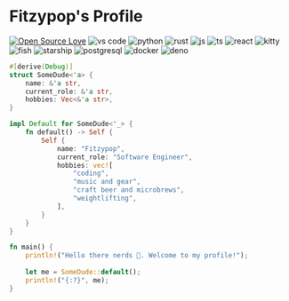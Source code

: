 # Fitzypop's Profile
[![Open Source Love](https://badges.frapsoft.com/os/v1/open-source.svg?v=102)](https://github.com/ellerbrock/open-source-badge/)
![vs code](https://img.shields.io/badge/Editor-VS_Code-informational?style=flat&logo=visual-studio-code)
![python](https://img.shields.io/badge/Code-Python-informational?style=flat&logo=python)
![rust](https://img.shields.io/badge/Code-Rust-informational?style=flat&logo=rust)
![js](https://img.shields.io/badge/Code-JavaScript-informational?style=flat&logo=javascript)
![ts](https://img.shields.io/badge/Code-TypeScript-informational?style=flat&logo=typescript)
![react](https://img.shields.io/badge/Code-React-informational?style=flat&logo=react)
![kitty](https://img.shields.io/badge/TTY-Kitty-informational?style=flat&logo=gnu-bash)
![fish](https://img.shields.io/badge/Shell-Fish-informational?style=flat&logo=gnu-bash)
![starship](https://img.shields.io/badge/Prompt-Starship-informational?style=flat&logo=gnu-bash)
![postgresql](https://img.shields.io/badge/Tools-PostgreSQL-informational?style=flat&logo=postgresql)
![docker](https://img.shields.io/badge/Tools-Docker-informational?style=flat&logo=docker)
![deno](https://img.shields.io/badge/Tools-Deno-informational?style=flat&logo=deno)

<!-- [![Made with Fresh](https://fresh.deno.dev/fresh-badge-dark.svg)](https://fresh.deno.dev) -->

<!-- ![](https://img.shields.io/badge/OS-Linux-informational?style=flat&logo=linux&logoColor=white&color=6aa6f8) -->

```rust
#[derive(Debug)]
struct SomeDude<'a> {
    name: &'a str,
    current_role: &'a str,
    hobbies: Vec<&'a str>,
}

impl Default for SomeDude<'_> {
    fn default() -> Self {
        Self {
            name: "Fitzypop",
            current_role: "Software Engineer",
            hobbies: vec![
                "coding",
                "music and gear",
                "craft beer and microbrews",
                "weightlifting",
            ],
        }
    }
}

fn main() {
    println!("Hello there nerds 🤙. Welcome to my profile!");
    
    let me = SomeDude::default();
    println!("{:?}", me);
}
```
